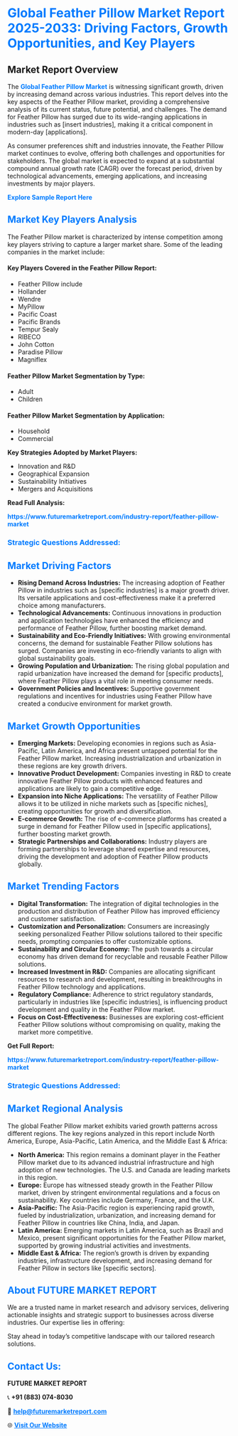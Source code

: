 <h1 style="color: #007BFF;">Global Feather Pillow Market Report 2025-2033: Driving Factors, Growth Opportunities, and Key Players</h1>

<section id="overview">
<h2>Market Report Overview</h2>
<p>The <a href="https://www.futuremarketreport.com/industry-report/feather-pillow-market" style="color: #007BFF; text-decoration: none;"><strong>Global Feather Pillow Market</strong></a> is witnessing significant growth, driven by increasing demand across various industries. This report delves into the key aspects of the Feather Pillow market, providing a comprehensive analysis of its current status, future potential, and challenges. The demand for Feather Pillow has surged due to its wide-ranging applications in industries such as [insert industries], making it a critical component in modern-day [applications].</p>
<p>As consumer preferences shift and industries innovate, the Feather Pillow market continues to evolve, offering both challenges and opportunities for stakeholders. The global market is expected to expand at a substantial compound annual growth rate (CAGR) over the forecast period, driven by technological advancements, emerging applications, and increasing investments by major players.</p>
</section>

<section id="overview">
<p><a href="https://www.futuremarketreport.com/request-sample/reportId=96994" style="color: #007BFF; text-decoration: none;"><strong>Explore Sample Report Here</strong></a></p>
</section>

<section id="key-players">
<h2 style="color: #007BFF;">Market Key Players Analysis</h2>
<p>The Feather Pillow market is characterized by intense competition among key players striving to capture a larger market share. Some of the leading companies in the market include:</p>
<h4>Key Players Covered in the Feather Pillow Report:</h4>
<ul><li>Feather Pillow include</li><li>Hollander</li><li>Wendre</li><li>MyPillow</li><li>Pacific Coast</li><li>Pacific Brands</li><li>Tempur Sealy</li><li>RIBECO</li><li>John Cotton</li><li>Paradise Pillow</li><li>Magniflex</li></ul>
<h4>Feather Pillow Market Segmentation by Type:</h4>
<ul><li>Adult</li><li>Children</li></ul>

<h4>Feather Pillow Market Segmentation by Application:</h4>
<ul><li>Household</li><li>Commercial</li></ul>
<p><strong>Key Strategies Adopted by Market Players:</strong></p>
<ul>
<li>Innovation and R&D</li>
<li>Geographical Expansion</li>
<li>Sustainability Initiatives</li>
<li>Mergers and Acquisitions</li>
</ul>
</section>

<section>
<p><strong>Read Full Analysis: </strong></p><a href="https://www.futuremarketreport.com/industry-report/feather-pillow-market" style="color: #007BFF; text-decoration: none;"><strong>https://www.futuremarketreport.com/industry-report/feather-pillow-market</strong></a>
<h3 style="color: #007BFF;">Strategic Questions Addressed:</h3>
</section>

<section id="driving-factors">
<h2 style="color: #007BFF;">Market Driving Factors</h2>
<ul>
<li><strong>Rising Demand Across Industries:</strong> The increasing adoption of Feather Pillow in industries such as [specific industries] is a major growth driver. Its versatile applications and cost-effectiveness make it a preferred choice among manufacturers.</li>
<li><strong>Technological Advancements:</strong> Continuous innovations in production and application technologies have enhanced the efficiency and performance of Feather Pillow, further boosting market demand.</li>
<li><strong>Sustainability and Eco-Friendly Initiatives:</strong> With growing environmental concerns, the demand for sustainable Feather Pillow solutions has surged. Companies are investing in eco-friendly variants to align with global sustainability goals.</li>
<li><strong>Growing Population and Urbanization:</strong> The rising global population and rapid urbanization have increased the demand for [specific products], where Feather Pillow plays a vital role in meeting consumer needs.</li>
<li><strong>Government Policies and Incentives:</strong> Supportive government regulations and incentives for industries using Feather Pillow have created a conducive environment for market growth.</li>
</ul>
</section>

<section id="growth-opportunities">
<h2 style="color: #007BFF;">Market Growth Opportunities</h2>
<ul>
<li><strong>Emerging Markets:</strong> Developing economies in regions such as Asia-Pacific, Latin America, and Africa present untapped potential for the Feather Pillow market. Increasing industrialization and urbanization in these regions are key growth drivers.</li>
<li><strong>Innovative Product Development:</strong> Companies investing in R&D to create innovative Feather Pillow products with enhanced features and applications are likely to gain a competitive edge.</li>
<li><strong>Expansion into Niche Applications:</strong> The versatility of Feather Pillow allows it to be utilized in niche markets such as [specific niches], creating opportunities for growth and diversification.</li>
<li><strong>E-commerce Growth:</strong> The rise of e-commerce platforms has created a surge in demand for Feather Pillow used in [specific applications], further boosting market growth.</li>
<li><strong>Strategic Partnerships and Collaborations:</strong> Industry players are forming partnerships to leverage shared expertise and resources, driving the development and adoption of Feather Pillow products globally.</li>
</ul>
</section>

<section id="trending-factors">
<h2 style="color: #007BFF;">Market Trending Factors</h2>
<ul>
<li><strong>Digital Transformation:</strong> The integration of digital technologies in the production and distribution of Feather Pillow has improved efficiency and customer satisfaction.</li>
<li><strong>Customization and Personalization:</strong> Consumers are increasingly seeking personalized Feather Pillow solutions tailored to their specific needs, prompting companies to offer customizable options.</li>
<li><strong>Sustainability and Circular Economy:</strong> The push towards a circular economy has driven demand for recyclable and reusable Feather Pillow solutions.</li>
<li><strong>Increased Investment in R&D:</strong> Companies are allocating significant resources to research and development, resulting in breakthroughs in Feather Pillow technology and applications.</li>
<li><strong>Regulatory Compliance:</strong> Adherence to strict regulatory standards, particularly in industries like [specific industries], is influencing product development and quality in the Feather Pillow market.</li>
<li><strong>Focus on Cost-Effectiveness:</strong> Businesses are exploring cost-efficient Feather Pillow solutions without compromising on quality, making the market more competitive.</li>
</ul>
</section>

<section>
<p><strong>Get Full Report: </strong></p><a href="https://www.futuremarketreport.com/industry-report/feather-pillow-market" style="color: #007BFF; text-decoration: none;"><strong>https://www.futuremarketreport.com/industry-report/feather-pillow-market</strong></a>
<h3 style="color: #007BFF;">Strategic Questions Addressed:</h3>
</section>


<section id="regional-analysis">
<h2 style="color: #007BFF;">Market Regional Analysis</h2>
<p>The global Feather Pillow market exhibits varied growth patterns across different regions. The key regions analyzed in this report include North America, Europe, Asia-Pacific, Latin America, and the Middle East & Africa:</p>
<ul>
<li><strong>North America:</strong> This region remains a dominant player in the Feather Pillow market due to its advanced industrial infrastructure and high adoption of new technologies. The U.S. and Canada are leading markets in this region.</li>
<li><strong>Europe:</strong> Europe has witnessed steady growth in the Feather Pillow market, driven by stringent environmental regulations and a focus on sustainability. Key countries include Germany, France, and the U.K.</li>
<li><strong>Asia-Pacific:</strong> The Asia-Pacific region is experiencing rapid growth, fueled by industrialization, urbanization, and increasing demand for Feather Pillow in countries like China, India, and Japan.</li>
<li><strong>Latin America:</strong> Emerging markets in Latin America, such as Brazil and Mexico, present significant opportunities for the Feather Pillow market, supported by growing industrial activities and investments.</li>
<li><strong>Middle East & Africa:</strong> The region’s growth is driven by expanding industries, infrastructure development, and increasing demand for Feather Pillow in sectors like [specific sectors].</li>
</ul>
</section>

<footer>
<h2 style="color: #007BFF;">About FUTURE MARKET REPORT</h2>
<p>We are a trusted name in market research and advisory services, delivering actionable insights and strategic support to businesses across diverse industries. Our expertise lies in offering:</p>

<p>Stay ahead in today’s competitive landscape with our tailored research solutions.</p>

<h2 style="color: #007BFF;">Contact Us:</h2>
<p><strong>FUTURE MARKET REPORT</strong></p>
<p>📞 <strong>+91 (883) 074-8030</strong></p>
<p>📧 <strong><a href="mailto:help@futuremarketreport.com" style="color: #007BFF;">help@futuremarketreport.com</a></strong></p>
<p>🌐 <strong><a href="https://www.futuremarketreport.com/" style="color: #007BFF;">Visit Our Website</a></strong></p>
</footer>